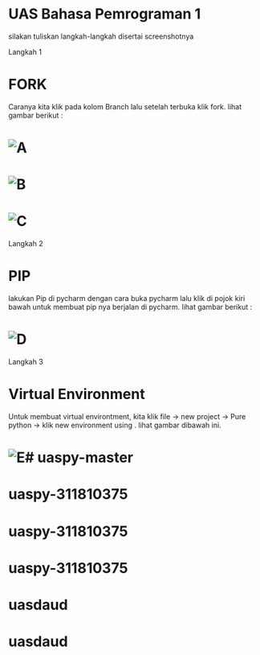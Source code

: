 # UAS Bahasa Pemrograman 1

silakan tuliskan langkah-langkah disertai screenshotnya

Langkah 1
# FORK
Caranya kita klik pada kolom Branch lalu setelah terbuka klik fork. lihat gambar berikut :

# ![A](https://user-images.githubusercontent.com/46699723/55846890-8ad29780-5b71-11e9-8254-2f4014ccd8c4.jpg)

# ![B](https://user-images.githubusercontent.com/46699723/55846923-a50c7580-5b71-11e9-9d27-568f4ccc51d0.jpg)

# ![C](https://user-images.githubusercontent.com/46699723/55846946-b9507280-5b71-11e9-8c41-e805a3645f03.jpg)

Langkah 2
# PIP
lakukan Pip di pycharm dengan cara buka pycharm lalu klik di pojok kiri bawah untuk membuat pip nya berjalan di pycharm. lihat gambar berikut :

# ![D](https://user-images.githubusercontent.com/46699723/55847381-42b47480-5b73-11e9-86d3-65012186f31e.jpg)

Langkah 3
# Virtual Environment
Untuk membuat virtual environtment, kita klik file -> new project -> Pure python -> klik new environment using . lihat gambar dibawah ini.

# ![E](https://user-images.githubusercontent.com/46699723/55847384-447e3800-5b73-11e9-8ebc-9d237169f060.jpg)# uaspy-master
# uaspy-311810375
# uaspy-311810375
# uaspy-311810375
# uasdaud
# uasdaud
